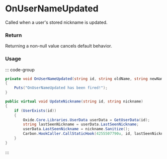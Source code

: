 # OnUserNameUpdated
<Badge type="info" text="Permissions"/><Badge type="danger" text="Carbon Compatible"/><Badge type="warning" text="Oxide Compatible"/>
Called when a user's stored nickname is updated.

### Return
Returning a non-null value cancels default behavior.

### Usage
::: code-group
```csharp [Example]
private void OnUserNameUpdated(string id, string oldName, string newName)
{
	Puts("OnUserNameUpdated has been fired!");
}
```
```csharp [Source — Carbon.Common @ Oxide.Core.Libraries.Permission]
public virtual void UpdateNickname(string id, string nickname)
{
	if (UserExists(id))
	{
		Oxide.Core.Libraries.UserData userData = GetUserData(id);
		string lastSeenNickname = userData.LastSeenNickname;
		userData.LastSeenNickname = nickname.Sanitize();
		Carbon.HookCaller.CallStaticHook(4255507790u, id, lastSeenNickname, userData.LastSeenNickname);
	}
}

```
:::
